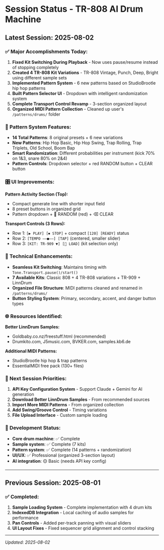 # Session Status - TR-808 AI Drum Machine

## Latest Session: 2025-08-02

### ✅ Major Accomplishments Today:
1. **Fixed Kit Switching During Playback** - Now uses pause/resume instead of stopping completely
2. **Created 4 TR-808 Kit Variations** - TR-808 Vintage, Punch, Deep, Bright using different sample sets
3. **Implemented Pattern System** - 6 new patterns based on StudioBrootle hip hop patterns
4. **Built Pattern Selector UI** - Dropdown with intelligent randomization system
5. **Complete Transport Control Revamp** - 3-section organized layout
6. **Organized MIDI Pattern Collection** - Cleaned up user's `/patterns/drums/` folder

### 🎵 Pattern System Features:
- **14 Total Patterns**: 8 original presets + 6 new variations
- **New Patterns**: Hip Hop Basic, Hip Hop Swing, Trap Rolling, Trap Triplets, Old School, Boom Bap
- **Smart Randomization**: Different probabilities per instrument (kick 70% on 1&3, snare 80% on 2&4)
- **Pattern Controls**: Dropdown selector + red RANDOM button + CLEAR button

### 🎛️ UI Improvements:
**Pattern Activity Section (Top):**
- Compact generate line with shorter input field
- 8 preset buttons in organized grid
- Pattern dropdown + 🎲 RANDOM (red) + ⌫ CLEAR

**Transport Controls (3 Rows):**
- Row 1: `[▶ PLAY] [⏹ STOP]` + compact `[120] [READY]` status
- Row 2: `[TEMPO ——●——] [TAP]` (centered, smaller slider)
- Row 3: `[KIT: TR-909 ▼] [📁 LOAD]` (kit selection only)

### 🔧 Technical Enhancements:
- **Seamless Kit Switching**: Maintains timing with `Tone.Transport.pause()/start()`
- **7 Available Kits**: Classic 808 + 4 TR-808 variations + TR-909 + LinnDrum
- **Organized File Structure**: MIDI patterns cleaned and renamed in `/patterns/drums/`
- **Button Styling System**: Primary, secondary, accent, and danger button types

### 🌐 Resources Identified:
**Better LinnDrum Samples:**
- Goldbaby.co.nz/freestuff.html (recommended)
- Drumkito.com, J5music.com, BVKER.com, samples.kb6.de

**Additional MIDI Patterns:**
- StudioBrootle hip hop & trap patterns
- EssentialMIDI free pack (130+ files)

### 🎯 Next Session Priorities:
1. **API Key Configuration System** - Support Claude + Gemini for AI generation
2. **Download Better LinnDrum Samples** - From recommended sources
3. **Import More MIDI Patterns** - From organized collection
4. **Add Swing/Groove Control** - Timing variations
5. **File Upload Interface** - Custom sample loading

### 🚀 Development Status:
- **Core drum machine**: ✅ Complete
- **Sample system**: ✅ Complete (7 kits)
- **Pattern system**: ✅ Complete (14 patterns + randomization)
- **UI/UX**: ✅ Professional (organized 3-section layout)
- **AI integration**: 🟡 Basic (needs API key config)

---

## Previous Session: 2025-08-01

### ✅ Completed:
1. **Sample Loading System** - Complete implementation with 4 drum kits
2. **IndexedDB Integration** - Local caching of audio samples for performance
3. **Pan Controls** - Added per-track panning with visual sliders
4. **UI Layout Fixes** - Fixed sequencer grid alignment and control stacking

---
*Updated: 2025-08-02*